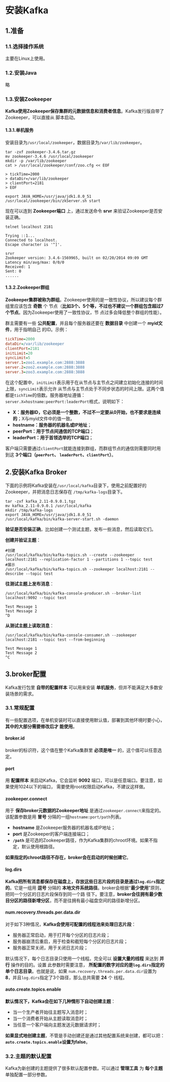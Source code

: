 安装Kafka
===================================================================================
## 1.准备

### 1.1.选择操作系统
主要在Linux上使用。

### 1.2.安装Java
略

### 1.3.安装Zookeeper
**Kafka使用Zookeeper保存集群的元数据信息和消费者信息**。Kafka发行版自带了Zookeeper，可以直接从
脚本启动。

#### 1.3.1.单机服务
安装目录为`/usr/local/zookeeper`，数据目录为`/var/lib/zookeeper`。
```shell
tar -zxf zookeeper-3.4.6.tar.gz
mv zookeeper-3.4.6 /usr/local/zookeeper 
mkdir -p /var/lib/zookeeper
cat > /usr/local/zookeeper/conf/zoo.cfg << EOF
```
```
> tickTime=2000
> dataDir=/var/lib/zookeeper
> clientPort=2181
> EOF
```
```shell
export JAVA_HOME=/usr/java/jdk1.8.0_51
/usr/local/zookeeper/bin/zkServer.sh start 
```
现在可以连到 **Zookeeper端口** 上，通过发送命令 **srvr** 来验证Zookeeper是否安装正确。
```shell
telnet localhost 2181
```
```
Trying ::1...
Connected to localhost.
Escape character is '^]'.

srvr 
Zookeeper version: 3.4.6-1569965, built on 02/20/2014 09:09 GMT
Latency min/avg/max: 0/0/0
Received: 1
Sent: 0
......
```

#### 1.3.2.Zookeeper群组
**Zookeeper集群被称为群组**。Zookeeper使用的是一致性协议，所以建议每个群组里应该包含 **奇数** 个
节点（**比如3个、5个等，不过也不建议一个群组包含超过7个节点**。因为Zookeeper使用了一致性协议，节
点过多会降低整个群组的性能）。

群主需要有一些 **公共配置**，并且每个服务器还要在 **数据目录** 中创建一个 **myid文件**，用于指明自己
的ID。示例：
```ini
tickTime=2000
dataDir=/var/lib/zookeeper 
clientPort=2181
initLimit=20
syncLimit=5
server.1=zoo1.example.com:2888:3888
server.2=zoo2.example.com:2888:3888
server.3=zoo3.example.com:2888:3888
```
在这个配置中，`initLimit`表示用于在从节点与主节点之间建立初始化连接的时间上限，`syncLimit`表示允许
从节点与主节点处于不同步状态的时间上限。这两个值都是`tichTime`的倍数。服务器地址遵循：
`server.X=hostname:peerPort:leaderPort`格式，说明如下：
+ **X：服务器ID，它必须是一个整数，不过不一定要从0开始，也不要求是连续的**；X与myid文件中的值一致。
+ **hostname：服务器的机器名或IP地址**；
+ **peerPort：用于节点间通信的TCP端口**；
+ **leaderPort：用于首领选举的TCP端口**；

客户端只需要通过`clientPort`就能连接到群组，而群组节点的通信则需要同时用到这 **3个端口（`peerPort`、
`leaderPort`、`clientPort`）**。

## 2.安装Kafka Broker
下面的示例将Kafka安装在`/usr/local/kafka`目录下，使用之前配置好的Zookeeper，并把消息日志保存在
`/tmp/kafka-logs`目录下。
```shell
tar -zxf kafka_2.11-0.9.0.1.tgz
mv kafka_2.11-0.9.0.1 /usr/local/kafka
mkdir /tmp/kafka-logs
export JAVA_HOME=/usr/java/jdk1.8.0_51
/usr/local/kafka/bin/kafka-server-start.sh -daemon
```
**验证是否安装正确**，比如创建一个测试主题，发布一些消息，然后读取它们。

**创建并验证主题**：
```shell
#创建
/usr/local/kafka/bin/kafka-topics.sh --create --zookeeper localhost:2181 --replication-factor 1 --partitions 1 --topic test
#展示
/usr/local/kafka/bin/kafka-topics.sh --zookeeper localhost:2181 --describe --topic test 
```

**往测试主题上发布消息**：
```shell
/usr/local/kafka/bin/kafka-console-producer.sh --broker-list localhost:9092 --topic test

Test Message 1
Test Message 2
^D
```

**从测试主题上读取消息**：
```shell
/usr/local/kafka/bin/kafka-console-consumer.sh --zookeeper localhost:2181 --topic test --from-beginning 

Test Message 1
Test Message 2
^C
```

## 3.broker配置
Kafka发行包里 **自带的配置样本** 可以用来安装 **单机服务**，但并不能满足大多数安装场景的需求。

### 3.1.常规配置
有一些配置选项，在单机安装时可以直接使用默认值，部署到其他环境时要小心，**其中的大部分需要修改后才
能使用**。

#### broker.id
broker的标识符，这个值在整个Kafka集群里 **必须是唯一** 的，这个值可以任意选定。

#### port
用 **配置样本** 来启动Kafka，它会监听 **9092** 端口，可以是任意端口。要注意，如果使用1024以下的端口，
需要使用root权限启动Kafka，不建议这样做。

#### zookeeper.connect 
用于 **保存broker元数据的Zookeeper地址** 是通过`zookeeper.connect`来指定的。该配置参数是用 **冒号** 
分隔的一组`hostname:port/path`列表。
+ **hostname** 是Zookeeper服务器的机器名或IP地址；
+ **port** 是Zookeeper的客户端连接端口；
+ **`/path`** 是可选的Zookeeper路径，作为Kafka集群的chroot环境。如果不指定，默认使用根路径。

**如果指定的chroot路径不存在，broker会在启动的时候创建它**。

#### log.dirs
**Kafka把所有消息都保存在磁盘上，存放这些日志片段的目录是通过`log.dirs`指定的**。它是一组用 **逗号** 
分隔的 **本地文件系统路径**。broker会根据“**最少使用**”原则，把同一个分区的日志片段保存到同一个路
径下。要注意，**broker会往拥有最少数目分区的路径新增分区**，而不是往拥有最小磁盘空间的路径新增分区。

#### num.recovery.threads.per.data.dir
对于如下3种情况，**Kafka会使用可配置的线程池来处理日志片段**：
+ 服务器正常启动，用于打开每个分区的日志片段；
+ 服务器崩溃后重启，用于检查和截短每个分区的日志片段；
+ 服务器正常关闭，用于关闭日志片段；

默认情况下，每个日志目录只使用一个线程。完全可以 **设置大量的线程** 来达到 **并行** 操作的目的。设置
此参数时需要注意， **所配置的数字对应的是`log.dirs`指定的单个日志目录**。也就是说，如果
`num.recovery.threads.per.data.dir`设置为 **8**，并且`log.dirs`指定了3个路径，那么总共需要 **24** 个
线程。

#### auto.create.topics.enable
**默认情况下，Kafka会在如下几种情形下自动创建主题**：
+ 当一个生产者开始往主题写入消息时；
+ 当一个消费者开始从主题读取消息时；
+ 当任意一个客户端向主题发送元数据请求时；

**如果显式地创建主题**，不管是手动创建还是通过其他配置系统来创建，都可以把：
**`auto.create.topics.enable`设置为false**。

### 3.2.主题的默认配置
Kafka为新创建的主题提供了很多默认配置参数。可以通过 **管理工具** 为 **每个主题** 单独配置一部分参数。